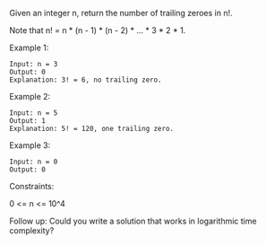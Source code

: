 Given an integer n, return the number of trailing zeroes in n!.

Note that n! = n * (n - 1) * (n - 2) * ... * 3 * 2 * 1.



Example 1:

```
Input: n = 3
Output: 0
Explanation: 3! = 6, no trailing zero.
```

Example 2:

```
Input: n = 5
Output: 1
Explanation: 5! = 120, one trailing zero.
```

Example 3:

```
Input: n = 0
Output: 0
```

Constraints:

0 <= n <= 10^4


Follow up: Could you write a solution that works in logarithmic time complexity?